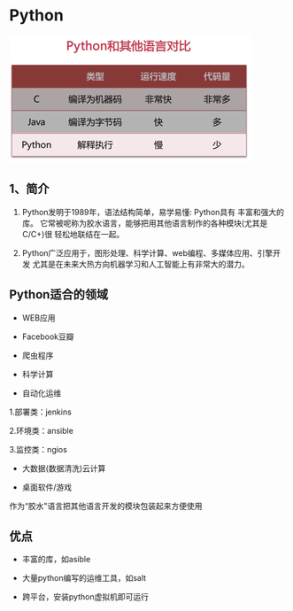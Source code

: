 # Python

![比较](https://github.com/gaoyuanyuan2/notes/blob/master/img/11.png) 

## 1、简介

1. Python发明于1989年，语法结构简单，易学易懂: Python具有 丰富和强大的库。
它常被呢称为胶水语言，能够把用其他语言制作的各种模块(尤其是C/C+)很
轻松地联结在一起。


2. Python广泛应用于，图形处理、科学计算、web编程、多媒体应用、引擎开发
尤其是在未来大热方向机器学习和人工智能上有非常大的潜力。


## Python适合的领域

* WEB应用

* Facebook豆瓣

* 爬虫程序

* 科学计算

* 自动化运维

1.部署类：jenkins

2.环境类：ansible

3.监控类：ngios

* 大数据(数据清洗)云计算

* 桌面软件/游戏


作为“胶水"语言把其他语言开发的模块包装起来方便使用


## 优点

* 丰富的库，如asible

* 大量python编写的运维工具，如salt

* 跨平台，安装python虚拟机即可运行








